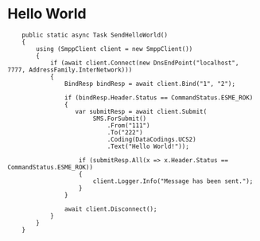 Hello World
==============

        public static async Task SendHelloWorld()
        {
            using (SmppClient client = new SmppClient())
            {
                if (await client.Connect(new DnsEndPoint("localhost", 7777, AddressFamily.InterNetwork)))
                {
                    BindResp bindResp = await client.Bind("1", "2");

                    if (bindResp.Header.Status == CommandStatus.ESME_ROK)
                    {
                       var submitResp = await client.Submit(
                            SMS.ForSubmit()
                                .From("111")
                                .To("222")
                                .Coding(DataCodings.UCS2)
                                .Text("Hello World!"));

                        if (submitResp.All(x => x.Header.Status == CommandStatus.ESME_ROK))
                        {
                            client.Logger.Info("Message has been sent.");
                        }
                    }

                    await client.Disconnect();
                }
            }
        }